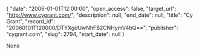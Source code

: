 {
  "date": "2006-01-01T12:00:00", 
  "open_access": false, 
  "target_url": "http://www.cygrant.com/", 
  "description": null, 
  "end_date": null, 
  "title": "Cy Grant", 
  "record_id": "20060101T120000/DTYXgdUwNhFB2CNHymV4bQ==", 
  "publisher": "cygrant.com", 
  "slug": 2794, 
  "start_date": null
}

None